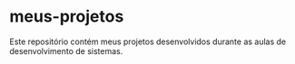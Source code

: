 # meus-projetos
Este repositório contém meus projetos desenvolvidos durante as aulas de desenvolvimento de sistemas.
